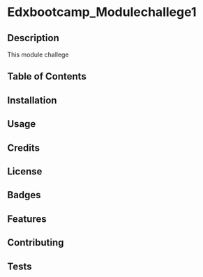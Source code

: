 # Edxbootcamp_Modulechallege1

## Description
This module challege

## Table of Contents

## Installation

## Usage 

## Credits

## License

## Badges

## Features

## Contributing

## Tests